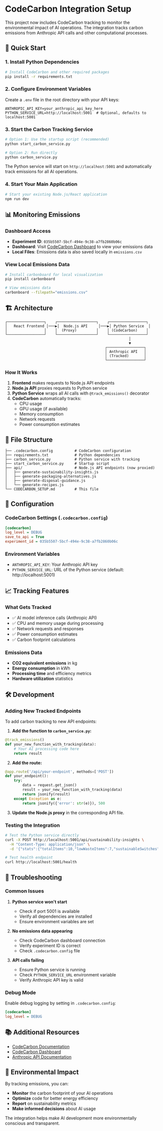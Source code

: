 # CodeCarbon Integration Setup

This project now includes CodeCarbon tracking to monitor the environmental impact of AI operations. The integration tracks carbon emissions from Anthropic API calls and other computational processes.

## 🚀 Quick Start

### 1. Install Python Dependencies

```bash
# Install CodeCarbon and other required packages
pip install -r requirements.txt
```

### 2. Configure Environment Variables

Create a `.env` file in the root directory with your API keys:

```env
ANTHROPIC_API_KEY=your_anthropic_api_key_here
PYTHON_SERVICE_URL=http://localhost:5001  # Optional, defaults to localhost:5001
```

### 3. Start the Carbon Tracking Service

```bash
# Option 1: Use the startup script (recommended)
python start_carbon_service.py

# Option 2: Run directly
python carbon_service.py
```

The Python service will start on `http://localhost:5001` and automatically track emissions for all AI operations.

### 4. Start Your Main Application

```bash
# Start your existing Node.js/React application
npm run dev
```

## 📊 Monitoring Emissions

### Dashboard Access
- **Experiment ID**: `035b5507-5bcf-494e-9c38-a7fb2860b06c`
- **Dashboard**: Visit [CodeCarbon Dashboard](https://dashboard.codecarbon.io) to view your emissions data
- **Local Files**: Emissions data is also saved locally in `emissions.csv`

### View Local Emissions Data
```bash
# Install carbonboard for local visualization
pip install carbonboard

# View emissions data
carbonboard --filepath="emissions.csv"
```

## 🏗️ Architecture

```
┌─────────────────┐    ┌──────────────────┐    ┌─────────────────┐
│   React Frontend │───▶│  Node.js API     │───▶│ Python Service  │
│                 │    │  (Proxy)         │    │ (CodeCarbon)    │
└─────────────────┘    └──────────────────┘    └─────────────────┘
                                                         │
                                                         ▼
                                              ┌─────────────────┐
                                              │ Anthropic API   │
                                              │ (Tracked)       │
                                              └─────────────────┘
```

### How It Works

1. **Frontend** makes requests to Node.js API endpoints
2. **Node.js API** proxies requests to Python service
3. **Python Service** wraps all AI calls with `@track_emissions()` decorator
4. **CodeCarbon** automatically tracks:
   - CPU usage
   - GPU usage (if available)
   - Memory consumption
   - Network requests
   - Power consumption estimates

## 📁 File Structure

```
├── .codecarbon.config          # CodeCarbon configuration
├── requirements.txt            # Python dependencies
├── carbon_service.py           # Python service with tracking
├── start_carbon_service.py     # Startup script
├── api/                        # Node.js API endpoints (now proxied)
│   ├── generate-sustainability-insights.js
│   ├── generate-packaging-alternatives.js
│   ├── generate-disposal-guidance.js
│   └── generate-recipes.js
└── CODECARBON_SETUP.md         # This file
```

## 🔧 Configuration

### CodeCarbon Settings (`.codecarbon.config`)
```ini
[codecarbon]
log_level = DEBUG
save_to_api = True
experiment_id = 035b5507-5bcf-494e-9c38-a7fb2860b06c
```

### Environment Variables
- `ANTHROPIC_API_KEY`: Your Anthropic API key
- `PYTHON_SERVICE_URL`: URL of the Python service (default: http://localhost:5001)

## 📈 Tracking Features

### What Gets Tracked
- ✅ AI model inference calls (Anthropic API)
- ✅ CPU and memory usage during processing
- ✅ Network requests and responses
- ✅ Power consumption estimates
- ✅ Carbon footprint calculations

### Emissions Data
- **CO2 equivalent emissions** in kg
- **Energy consumption** in kWh
- **Processing time** and efficiency metrics
- **Hardware utilization** statistics

## 🛠️ Development

### Adding New Tracked Endpoints

To add carbon tracking to new API endpoints:

1. **Add the function to `carbon_service.py`:**
```python
@track_emissions()
def your_new_function_with_tracking(data):
    # Your AI processing code here
    return result
```

2. **Add the route:**
```python
@app.route('/api/your-endpoint', methods=['POST'])
def your_endpoint():
    try:
        data = request.get_json()
        result = your_new_function_with_tracking(data)
        return jsonify(result)
    except Exception as e:
        return jsonify({'error': str(e)}), 500
```

3. **Update the Node.js proxy** in the corresponding API file.

### Testing the Integration

```bash
# Test the Python service directly
curl -X POST http://localhost:5001/api/sustainability-insights \
  -H "Content-Type: application/json" \
  -d '{"stats":{"totalItems":10,"lowWasteItems":7,"sustainableSwitches":3,"commonHighWastePackaging":[],"mostLoggedFoods":{}}}'

# Test health endpoint
curl http://localhost:5001/health
```

## 🚨 Troubleshooting

### Common Issues

1. **Python service won't start**
   - Check if port 5001 is available
   - Verify all dependencies are installed
   - Ensure environment variables are set

2. **No emissions data appearing**
   - Check CodeCarbon dashboard connection
   - Verify experiment ID is correct
   - Check `.codecarbon.config` file

3. **API calls failing**
   - Ensure Python service is running
   - Check `PYTHON_SERVICE_URL` environment variable
   - Verify Anthropic API key is valid

### Debug Mode

Enable debug logging by setting in `.codecarbon.config`:
```ini
[codecarbon]
log_level = DEBUG
```

## 📚 Additional Resources

- [CodeCarbon Documentation](https://mlco2.github.io/codecarbon/)
- [CodeCarbon Dashboard](https://dashboard.codecarbon.io)
- [Anthropic API Documentation](https://docs.anthropic.com/)

## 🌱 Environmental Impact

By tracking emissions, you can:
- **Monitor** the carbon footprint of your AI operations
- **Optimize** code for better energy efficiency
- **Report** on sustainability metrics
- **Make informed decisions** about AI usage

The integration helps make AI development more environmentally conscious and transparent. 